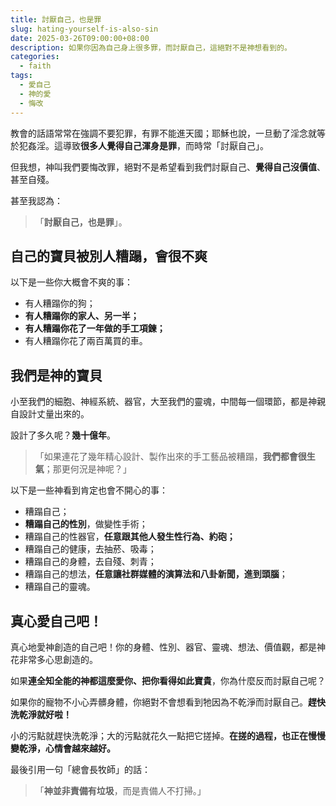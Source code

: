 ```yaml
---
title: 討厭自己，也是罪
slug: hating-yourself-is-also-sin
date: 2025-03-26T09:00:00+08:00
description: 如果你因為自己身上很多罪，而討厭自己，這絕對不是神想看到的。
categories:
  - faith
tags:
  - 愛自己
  - 神的愛
  - 悔改
---
```

教會的話語常常在強調不要犯罪，有罪不能進天國；耶穌也說，一旦動了淫念就等於犯姦淫。這導致**很多人覺得自己渾身是罪**，而時常「討厭自己」。

但我想，神叫我們要悔改罪，絕對不是希望看到我們討厭自己、**覺得自己沒價值**、甚至自殘。

甚至我認為：

> 「**討厭自己，也是罪**」。

## 自己的寶貝被別人糟蹋，會很不爽

以下是一些你大概會不爽的事：

* 有人糟蹋你的狗；
* **有人糟蹋你的家人、另一半；**
* **有人糟蹋你花了一年做的手工項鍊；**
* 有人糟蹋你花了兩百萬買的車。

## 我們是神的寶貝

小至我們的細胞、神經系統、器官，大至我們的靈魂，中間每一個環節，都是神親自設計丈量出來的。

設計了多久呢？**幾十億年**。

> 「如果連花了幾年精心設計、製作出來的手工藝品被糟蹋，**我們都會很生氣**；那更何況是神呢？」

以下是一些神看到肯定也會不開心的事：

* 糟蹋自己；
* **糟蹋自己的性別**，做變性手術；
* 糟蹋自己的性器官，**任意跟其他人發生性行為、約砲；**
* 糟蹋自己的健康，去抽菸、吸毒；
* 糟蹋自己的身體，去自殘、刺青；
* 糟蹋自己的想法，**任意讓社群媒體的演算法和八卦新聞，進到頭腦**；
* 糟蹋自己的靈魂。

## 真心愛自己吧！

真心地愛神創造的自己吧！你的身體、性別、器官、靈魂、想法、價值觀，都是神花非常多心思創造的。

如果**連全知全能的神都這麼愛你、把你看得如此寶貴**，你為什麼反而討厭自己呢？

如果你的寵物不小心弄髒身體，你絕對不會想看到牠因為不乾淨而討厭自己。**趕快洗乾淨就好啦！**

小的污點就趕快洗乾淨；大的污點就花久一點把它搓掉。**在搓的過程，也正在慢慢變乾淨，心情會越來越好。**

最後引用一句「總會長牧師」的話：

> 「**神並非責備有垃圾**，而是責備人不打掃。」